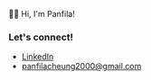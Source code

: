 👋🏻 Hi, I'm Panfila!

### Let's connect! 
- [LinkedIn](www.linkedin.com/in/panfila-cheung) 
- panfilacheung2000@gmail.com



